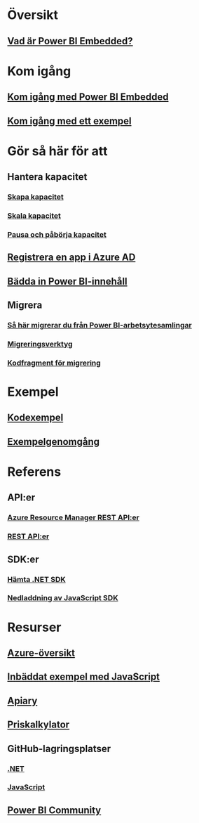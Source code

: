# Översikt
## [Vad är Power BI Embedded?](what-is-power-bi-embedded.md)

# Kom igång
## [Kom igång med Power BI Embedded](get-started.md)
## [Kom igång med ett exempel](https://powerbi.microsoft.com/documentation/powerbi-developer-embed-sample-app-owns-data/)

# Gör så här för att
## Hantera kapacitet
### [Skapa kapacitet](create-capacity.md)
### [Skala kapacitet](scale-capacity.md)
### [Pausa och påbörja kapacitet](pause-start.md)
## [Registrera en app i Azure AD](https://powerbi.microsoft.com/documentation/powerbi-developer-register-app/)
## [Bädda in Power BI-innehåll](https://powerbi.microsoft.com/documentation/powerbi-developer-embedding-content/)

## Migrera
### [Så här migrerar du från Power BI-arbetsytesamlingar](migrate-from-power-bi-workspace-collections.md)
### [Migreringsverktyg](migrate-tool.md)
### [Kodfragment för migrering](migrate-code-snippets.md)

# Exempel
## [Kodexempel](https://github.com/Microsoft/PowerBI-Developer-Samples)
## [Exempelgenomgång](https://powerbi.microsoft.com/documentation/powerbi-developer-embed-sample-app-owns-data/)

# Referens
## API:er
### [Azure Resource Manager REST API:er](https://docs.microsoft.com/rest/api/power-bi-embedded/)
### [REST API:er](https://msdn.microsoft.com/en-us/library/mt147898.aspx)
## SDK:er
### [Hämta .NET SDK](https://www.nuget.org/packages/Microsoft.PowerBI.Api/)
### [Nedladdning av JavaScript SDK](https://www.nuget.org/packages/Microsoft.PowerBI.JavaScript/)

# Resurser
## [Azure-översikt](https://azure.microsoft.com/roadmap/?category=intelligence-analytics)
## [Inbäddat exempel med JavaScript](https://microsoft.github.io/PowerBI-JavaScript/demo/)
## [Apiary](http://docs.powerbi.apiary.io/)
## [Priskalkylator](https://azure.microsoft.com/pricing/calculator/)
## GitHub-lagringsplatser
### [.NET](https://github.com/Microsoft/PowerBI-CSharp)
### [JavaScript](https://github.com/Microsoft/PowerBI-JavaScript)
## [Power BI Community](http://community.powerbi.com/t5/Developer/bd-p/Developer)

